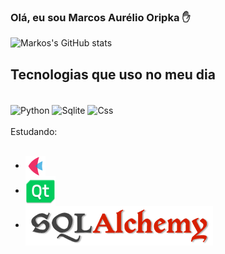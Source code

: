 ### Olá, eu sou Marcos Aurélio Oripka ✋


![Markos's GitHub stats](https://github-readme-stats.vercel.app/api?username=aureliomarkos&show_icons=true&theme=dracula)


## Tecnologias que uso no meu dia
<div style="display: inline-block"><br/>
    <img align="center" alt="Python" src="https://img.shields.io/badge/Python-3776AB?style=for-the-badge&logo=python&logoColor=white">
    <img align="center" alt="Sqlite" src="https://img.shields.io/badge/SQLite-07405E?style=for-the-badge&logo=sqlite&logoColor=white">
    <img align="center" alt="Css" src="https://img.shields.io/badge/CSS-orange?style=for-the-badge&logo=sqlite&logoColor=black">

  <div></br>
    Estudando:
  <div></br>

- <img align="center" alt="flet" src="img/iconFlet.png">
- <img align="center" alt="qt" src="img/iconQt.png">
- <img align="center" alt="sqlAlchemy" src="img/iconSqlAlchemy.png">

 
